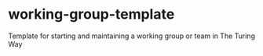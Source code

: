 # working-group-template
Template for starting and maintaining a working group or team in The Turing Way
